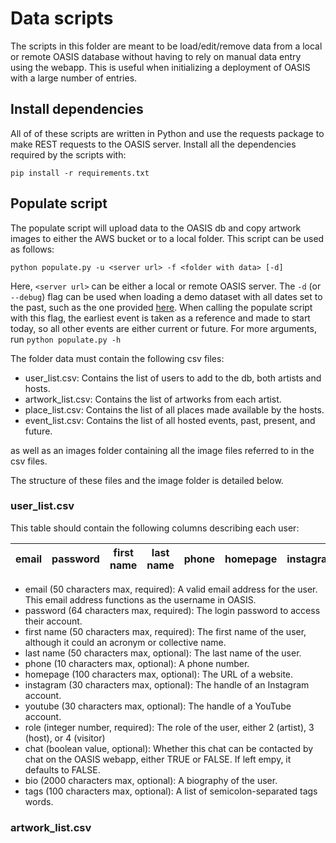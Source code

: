 # Data scripts

The scripts in this folder are meant to be load/edit/remove data from a local or remote OASIS database without having to rely on manual data entry using the webapp. This is useful when initializing a deployment of OASIS with a large number of entries.

## Install dependencies

All of of these scripts are written in Python and use the requests package to make REST requests to the OASIS server. Install all the dependencies required by the scripts with: 

`pip install -r requirements.txt`

## Populate script

The populate script will upload data to the OASIS db and copy artwork images to either the AWS bucket or to a local folder. This script can be used as follows:

`python populate.py -u <server url> -f <folder with data> [-d]` 

Here, ```<server url>``` can be either a local or remote OASIS server. The ```-d``` (or ```--debug```) flag can be used when loading a demo dataset with all dates set to the past, such as the one provided [here](https://github.com/oasis-art-project/demo-data). When calling the populate script with this flag, the earliest event is taken as a reference and made to start today, so all other events are either current or future. For more arguments, run ```python populate.py -h```

The folder data must contain the following csv files:

* user_list.csv: Contains the list of users to add to the db, both artists and hosts.
* artwork_list.csv: Contains the list of artworks from each artist.
* place_list.csv: Contains the list of all places made available by the hosts.
* event_list.csv: Contains the list of all hosted events, past, present, and future.

as well as an images folder containing all the image files referred to in the csv files.

The structure of these files and the image folder is detailed below.

### user_list.csv

This table should contain the following columns describing each user:
 
| email	| password 	| first name | last name | phone | homepage | instagram | youtube | role | chat | bio | tags |
| ------| --------- | ---------- | --------- | ----- | -------- | --------- | ------- | ---- | ---- | --- | ---- |

* email (50 characters max, required): A valid email address for the user. This email address functions as the username in OASIS. 
* password (64 characters max, required): The login password to access their account. 
* first name (50 characters max, required): The first name of the user, although it could an acronym or collective name.
* last name (50 characters max, optional): The last name of the user.
* phone (10 characters max, optional): A phone number.
* homepage (100 characters max, optional): The URL of a website.
* instagram (30 characters max, optional): The handle of an Instagram account.
* youtube (30 characters max, optional): The handle of a YouTube account.
* role (integer number, required): The role of the user, either 2 (artist), 3 (host), or 4 (visitor)
* chat (boolean value, optional): Whether this chat can be contacted by chat on the OASIS webapp, either TRUE or FALSE. If left empy, it defaults to FALSE.
* bio (2000 characters max, optional): A biography of the user.
* tags (100 characters max, optional): A list of semicolon-separated tags words.

### artwork_list.csv


